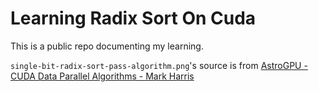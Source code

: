 # Learning Radix Sort On Cuda

This is a public repo documenting my learning.

`single-bit-radix-sort-pass-algorithm.png`'s source is from [AstroGPU - CUDA Data Parallel Algorithms - Mark Harris](https://www.youtube.com/watch?v=0kLxAK9ANIc&t=1381s) 
